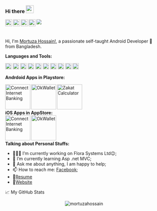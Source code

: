 ### Hi there <img src="https://media.giphy.com/media/hvRJCLFzcasrR4ia7z/giphy.gif" width="25px">

<a href="https://www.linkedin.com/in/mortuzahossain/">
  <img align="left" alt="Mortuza's LinkdeIN" width="22px" src="https://cdn.jsdelivr.net/npm/simple-icons@v3/icons/linkedin.svg" />
</a>
<a href="https://www.facebook.com/mdmortuza.hossain">
  <img align="left" alt="Mortuza's Facebook" width="22px" src="https://cdn.jsdelivr.net/npm/simple-icons@3.13.0/icons/facebook.svg" />
</a>
<a href="https://www.hackerrank.com/mortuzahossain?hr_r=1">
  <img align="left" alt="Mortuza's HackerRank" width="22px" src="https://cdn.jsdelivr.net/npm/simple-icons@3.13.0/icons/hackerrank.svg" />
</a>
<a href="https://www.youtube.com/channel/UCX-myQM9f8FJsPaYm1xHgBQ?view_as=subscriber">
  <img align="left" alt="Mortuza's Youtube" width="22px" src="https://cdn.jsdelivr.net/npm/simple-icons@3.13.0/icons/youtube.svg" />
</a>

![](https://visitor-badge.glitch.me/badge?page_id=mortuzahossain)

<br/>

Hi, I'm [Mortuza Hossain!](https://mortuzahossain.github.io/), a passionate self-taught Android Developer 🚀 from Bangladesh.

**Languages and Tools:**  

<code><img height="20" src="https://cdn.jsdelivr.net/npm/simple-icons@3.13.0/icons/android.svg"></code>
<code><img height="20" src="https://cdn.jsdelivr.net/npm/simple-icons@3.13.0/icons/java.svg"></code>
<code><img height="20" src="https://cdn.jsdelivr.net/npm/simple-icons@3.13.0/icons/kotlin.svg"></code>
<code><img height="20" src="https://cdn.jsdelivr.net/npm/simple-icons@3.13.0/icons/swift.svg"></code>
<code><img height="20" src="https://cdn.jsdelivr.net/npm/simple-icons@3.13.0/icons/csharp.svg"></code>
<code><img height="20" src="https://cdn.jsdelivr.net/npm/simple-icons@3.13.0/icons/python.svg"></code>
<code><img height="20" src="https://cdn.jsdelivr.net/npm/simple-icons@3.13.0/icons/php.svg"></code>
<code><img height="20" src="https://cdn.jsdelivr.net/npm/simple-icons@3.13.0/icons/microsoftsqlserver.svg"></code>
<code><img height="20" src="https://cdn.jsdelivr.net/npm/simple-icons@3.13.0/icons/mysql.svg"></code>
<code><img height="20" src="https://cdn.jsdelivr.net/npm/simple-icons@3.13.0/icons/firebase.svg"></code>

**Andrdoid Apps in Playstore:**  

<a href="https://play.google.com/store/apps/details?id=com.shimantobank.app.shimantobankapp" target="_blank">
  <img align="left" alt="Connect Internet Banking" width="80px" src="https://play-lh.googleusercontent.com/a6HwsLg3_4YWz7c0h4ST9qqMrY5Z-kzykaFZng9TOPFfYvJ7r_eYZfiHZenhGDTuXKU=s180-rw" />
</a>
<a href="https://play.google.com/store/apps/details?id=com.OBL.OKwallet&hl=bn&gl=US" target="_blank">
  <img align="left" alt="OkWallet" width="80px" src="https://play-lh.googleusercontent.com/7Zbe0t5zZJK8PjiyOIgS1D8Lxo5irm1YNDS-oxsb_LfOAFop-YomRKmZ6_hPo-6X0yQ=s180-rw" />
</a>
<a href="https://play.google.com/store/apps/details?id=com.bengal.newdigitalbanking" target="_blank">
  <img align="left" alt="Zakat Calculator" width="80px" src="https://play-lh.googleusercontent.com/5-4lWrwvJoKqd6Srvyb8bct_Z4DkdoceAVE-PwmcCRi8nlzq2P7soW1B4vVbTMwSfEVY=s180-rw" />
</a>

<br/><br/><br/><br/>

**iOS Apps in AppStore:**  
<a href="https://apps.apple.com/us/app/connect-internet-banking/id1513471000" target="_blank">
  <img align="left" alt="Connect Internet Banking" width="80px" src="https://play-lh.googleusercontent.com/a6HwsLg3_4YWz7c0h4ST9qqMrY5Z-kzykaFZng9TOPFfYvJ7r_eYZfiHZenhGDTuXKU=s180-rw" />
</a>
<a href="https://apps.apple.com/us/app/ok-wallet/id1437495450" target="_blank">
  <img align="left" alt="OkWallet" width="80px" src="https://play-lh.googleusercontent.com/7Zbe0t5zZJK8PjiyOIgS1D8Lxo5irm1YNDS-oxsb_LfOAFop-YomRKmZ6_hPo-6X0yQ=s180-rw" />
</a>

<br/><br/><br/><br/>
**Talking about Personal Stuffs:**

- 👨🏽‍💻 I’m currently working on Flora Systems Ltd:wink:;
- 🌱 I’m currently learning Asp .net MVC; 
- 💬 Ask me about anything, I am happy to help;
- 📫 How to reach me: [Facebook](https://www.facebook.com/mdmortuza.hossain);
- 📝[Resume](https://drive.google.com/file/d/1S7jKDMPqFlL7WsqpJj04OB9gtfnePS80/view?usp=sharing)
- 👯[Website](https://mortuzahossain.github.io/)

📈 My GitHub Stats
<p align="center"> <img src="https://github-readme-stats.vercel.app/api?username=mortuzahossain&show_icons=true&theme=radical" alt="mortuzahossain" />

